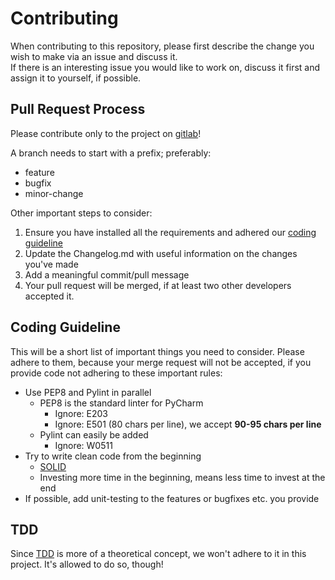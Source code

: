 # Contributing

When contributing to this repository, please first describe the change you wish to make via an issue and discuss it. \
If there is an interesting issue you would like to work on, discuss it first and assign it to yourself, if possible.

## Pull Request Process

Please contribute only to the project on [gitlab](https://gitlab.com/Xcalizorz/reddit-deeplearning-imagetool)!

A branch needs to start with a prefix; preferably:

- feature
- bugfix
- minor-change

Other important steps to consider:

1. Ensure you have installed all the requirements and adhered our [coding guideline](#coding-guideline)
2. Update the Changelog.md with useful information on the changes you've made
3. Add a meaningful commit/pull message
4. Your pull request will be merged, if at least two other developers accepted it.

## Coding Guideline

This will be a short list of important things you need to consider.
Please adhere to them, because your merge request will not be accepted, if you provide code not adhering to these important rules:

- Use PEP8 and Pylint in parallel
  - PEP8 is the standard linter for PyCharm
    - Ignore: E203
    - Ignore: E501 (80 chars per line), we accept **90-95 chars per line**
  - Pylint can easily be added
    - Ignore: W0511
- Try to write clean code from the beginning
  - [SOLID](https://en.wikipedia.org/wiki/SOLID)
  - Investing more time in the beginning, means less time to invest at the end
- If possible, add unit-testing to the features or bugfixes etc. you provide

## TDD

Since [TDD](https://en.wikipedia.org/wiki/Test-driven_development) is more of a theoretical concept, 
we won't adhere to it in this project. It's allowed to do so, though!
